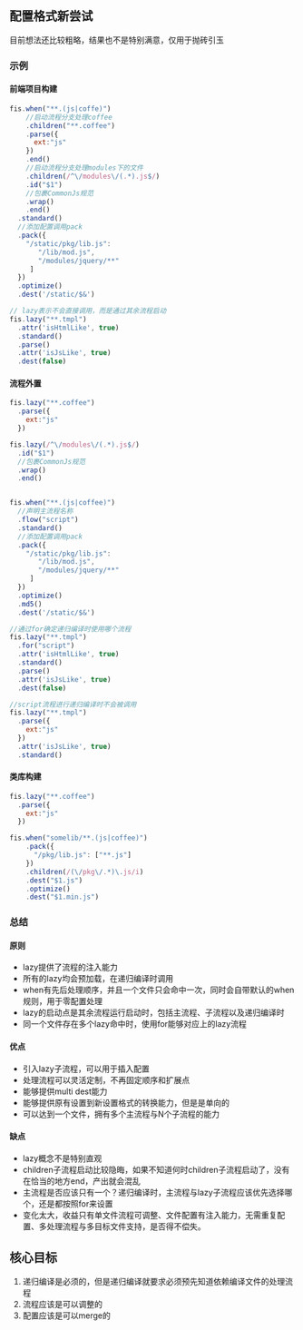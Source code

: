 ## 配置格式新尝试

目前想法还比较粗略，结果也不是特别满意，仅用于抛砖引玉

### 示例

#### 前端项目构建

``` javascript
fis.when("**.(js|coffe)")
    //启动流程分支处理coffee
    .children("**.coffee")
    .parse({
      ext:"js"
    })
    .end()
    //启动流程分支处理modules下的文件
    .children(/^\/modules\/(.*).js$/)
    .id("$1")
    //包裹CommonJs规范
    .wrap()
    .end()
  .standard()
  //添加配置调用pack
  .pack({
    "/static/pkg/lib.js": 
       "/lib/mod.js",
       "/modules/jquery/**"
     ]
  })
  .optimize()
  .dest('/static/$&')

// lazy表示不会直接调用，而是通过其余流程启动
fis.lazy("**.tmpl")
  .attr('isHtmlLike', true)
  .standard()
  .parse()
  .attr('isJsLike', true)
  .dest(false)
```

#### 流程外置

``` javascript
fis.lazy("**.coffee")
  .parse({
    ext:"js"
  })

fis.lazy(/^\/modules\/(.*).js$/)
  .id("$1")
  //包裹CommonJs规范
  .wrap()
  .end()


fis.when("**.(js|coffee)")
  //声明主流程名称
  .flow("script")
  .standard()
  //添加配置调用pack
  .pack({
    "/static/pkg/lib.js": 
       "/lib/mod.js",
       "/modules/jquery/**"
     ]
  })
  .optimize()
  .md5()
  .dest('/static/$&')

//通过for确定递归编译时使用哪个流程
fis.lazy("**.tmpl")
  .for("script")
  .attr('isHtmlLike', true)
  .standard()
  .parse()
  .attr('isJsLike', true)
  .dest(false)

//script流程进行递归编译时不会被调用
fis.lazy("**.tmpl")
  .parse({
    ext:"js"
  })
  .attr('isJsLike', true)
  .standard()
```

#### 类库构建

```javascript
fis.lazy("**.coffee")
  .parse({
    ext:"js"
  })

fis.when("somelib/**.(js|coffee)")
    .pack({
      "/pkg/lib.js": ["**.js"]
    })
    .children(/(\/pkg\/.*)\.js/i)
    .dest("$1.js")
    .optimize()
    .dest("$1.min.js")
```

### 总结

#### 原则

* lazy提供了流程的注入能力
* 所有的lazy均会预加载，在递归编译时调用
* when有先后处理顺序，并且一个文件只会命中一次，同时会自带默认的when规则，用于零配置处理
* lazy的启动点是其余流程运行启动时，包括主流程、子流程以及递归编译时
* 同一个文件存在多个lazy命中时，使用for能够对应上的lazy流程

#### 优点

* 引入lazy子流程，可以用于插入配置
* 处理流程可以灵活定制，不再固定顺序和扩展点
* 能够提供multi dest能力
* 能够提供原有设置到新设置格式的转换能力，但是是单向的
* 可以达到一个文件，拥有多个主流程与N个子流程的能力

#### 缺点

* lazy概念不是特别直观
* children子流程启动比较隐晦，如果不知道何时children子流程启动了，没有在恰当的地方end，产出就会混乱
* 主流程是否应该只有一个？递归编译时，主流程与lazy子流程应该优先选择哪个，还是都按照for来设置
* 变化太大，收益只有单文件流程可调整、文件配置有注入能力，无需重复配置、多处理流程与多目标文件支持，是否得不偿失。

## 核心目标

1. 递归编译是必须的，但是递归编译就要求必须预先知道依赖编译文件的处理流程
1. 流程应该是可以调整的
1. 配置应该是可以merge的
